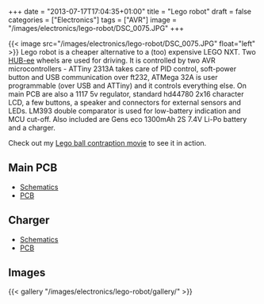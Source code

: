 +++
date = "2013-07-17T17:04:35+01:00"
title = "Lego robot"
draft = false
categories = ["Electronics"]
tags = ["AVR"]
image = "/images/electronics/lego-robot/DSC_0075.JPG"
+++

{{< image src="/images/electronics/lego-robot/DSC_0075.JPG" float="left" >}}
Lego robot is a cheaper alternative to a (too) expensive LEGO NXT. Two [HUB-ee](http://www.creative-robotics.com/About-HUBee-Wheels) wheels are used for driving. It is controlled by two AVR microcontrollers - ATTiny 2313A takes care of PID control, soft-power button and USB communication over ft232, ATMega 32A is user programmable (over USB and ATTiny) and it controls everything else. On main PCB are also a 1117 5v regulator, standard hd44780 2x16 character LCD, a few buttons, a speaker and connectors for external sensors and LEDs. LM393 double comparator is used for low-battery indication and MCU cut-off. Also included are Gens eco 1300mAh 2S 7.4V Li-Po battery and a charger.

Check out my [Lego ball contraption movie](https://www.youtube.com/watch?v=6MSZjHeY0h4) to see it in action.

## Main PCB
- [Schematics](/images/electronics/lego-robot/main.pdf)
- [PCB](/images/electronics/lego-robot/lego-robot-glavna.png)

## Charger
- [Schematics](/images/electronics/lego-robot/batter_charger.pdf)
- [PCB](/images/electronics/lego-robot/lego-robot-charger.png)

## Images
{{< gallery "/images/electronics/lego-robot/gallery/" >}}
